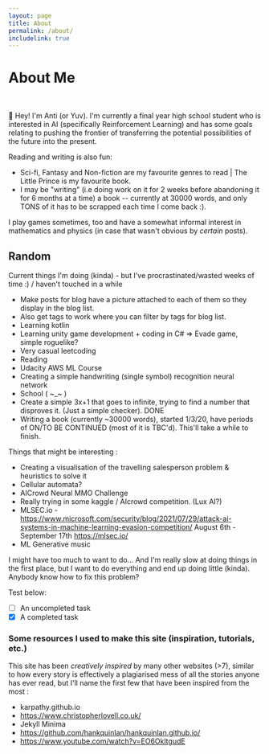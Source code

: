 ```yaml
---
layout: page
title: About
permalink: /about/
includelink: true
---
```


# About Me
<br>

👋 Hey! I'm Anti (or Yuv).
I'm currently a final year high school student who is interested in AI (specifically Reinforcement Learning) and has some goals relating to pushing the frontier of transferring the potential possibilities of the future into the present.

Reading and writing is also fun:

- Sci-fi, Fantasy and Non-fiction are my favourite genres to read \| The Little Prince is my favourite book.
- I may be "writing" (i.e doing work on it for 2 weeks before abandoning it for 6 months at a time) a book -- currently at 30000 words, and only TONS of it has to be scrapped each time I come back :).

I play games sometimes, too and have a somewhat informal interest in mathematics and physics (in case that wasn't obvious by *certain* posts).


<!-- # WIP  -->
<!-- Unfortunately, I've had to hunt most extra-curricular projects and experiences as I've never really had anyone who pushed me, encouraged me, to do things that would bring me outside my comfort zone and force me to learn, evolve. For instance, nobody told me to make a site. Nobody introduced me to programming or gamemaking or AI. And to those in a similar boat; respect. It's not easy when there's nobody else to talk about your projects to, right? 

Of course, people that have been encouraged by a teacher or family member or friend will have faced their own struggles too (ofc). I have partially being taught -- by a rigid school system that somehow took the fun and creativity out of coding in grades 9 onwards, but it was very superficial and we really didn't do anything past booleans and conditionals for the most part. Trust in school to do that, huh?

But the thing I love about computers and programming is that, it doesn't care. What a computer is designed to do is logical operations, and in these operations lies the means of effectively unlimited creativity. It doesn't care whether you're disabled, academic, have 50 prestigious titles or are a 12 year old located in some rural part of Africa. Build it, program it, and it will happen.
The *potential* of creation is simply a great attractor to me.
 -->

<!-- 👋 Hey! I'm Anti (or Yuv), and among other things, I like programming things. I'm currently 17 and finishing up my last year of high school, and I've been exploring programming at an increasingly complex (perhaps exponential) rate since Year 10 (and by that, I mean the first two years were *extremely* slow relative to my current pace). Obviously, nature doesn't like exponentials for too long and it only looks exponential because of the small time frame. I love the idea of freedom, creativity and also raw power that turing complete machines can give, and how its system of information processing is independent from the material substrate it's founded upon (anything that can make a NAND gate is equivalent to any other computing device). Basically, programming is cool.

I'm most likely to go into a Machine Learning career, but the nature of my goal is action-based and not profession-based. Realistically, the closest jobs that align with the goal I want to achieve are probably researching @ Deepmind / OpenAI or somewhere similar or making a seriously good VR game that somehow beats the problem of converting reality motion -> simulated motion whilst keeping the reality user in one spot + producing the expected effects of movement.

I also have a problem of biting off more than I can chew (I'll keep doing it, though) and trying to learn way too much in way too little time (it's not my fault there's so many interestings things out there). It's fun everytime though! -->



## Random

Current things I'm doing (kinda) - but I've procrastinated/wasted weeks of time :) / haven't touched in a while
- Make posts for blog have a picture attached to each of them so they display in the blog list.
- Also get tags to work where you can filter by tags for blog list.
- Learning kotlin
- Learning unity game development + coding in C# => Evade game, simple roguelike?
- Very casual leetcoding
- Reading
- Udacity AWS ML Course
- Creating a simple handwriting (single symbol) recognition neural network
- School ( ~_~ ) 
- Create a simple 3x+1 that goes to infinite, trying to find a number that disproves it. (Just a simple checker). DONE
- Writing a book (currently ~30000 words), started 1/3/20, have periods of ON/TO BE CONTINUED (most of it is TBC'd). This'll take a while to finish.

Things that might be interesting :
- Creating a visualisation of the travelling salesperson problem & heuristics to solve it 
- Cellular automata?
- AICrowd Neural MMO Challenge
- Really trying in some kaggle / AIcrowd competition. (Lux AI?)
- MLSEC.io - https://www.microsoft.com/security/blog/2021/07/29/attack-ai-systems-in-machine-learning-evasion-competition/ August 6th - September 17th
https://mlsec.io/
-  ML Generative music


I might have too much to want to do... And I'm really slow at doing things in the first place, but I want to do everything and end up doing little (kinda). Anybody know how to fix this problem?


Test below:
 - [ ] An uncompleted task
- [x] A completed task

<!-- I'd like to minimise the number of regrets I have during my lifetime. I have some goals I'd like to achieve, so that's what I'm aiming for.

This website was created around February 2021 after some re-prioritising of goals. This site was built from scratch, following tutorials and *creative inspiration* from multiple other sites, as well as my own code + personal twists to things. Some of the canvas creations are mine, some aren't. All required effort to learn + implement (turns out learning a new language isn't that bad!). As someone who's dabbled in novel creating, it astounds me how much your own 'creativity' is lowkey just plagiarising off 200 different sources (and you notice it in every other text then). 

You'll notice that some of the blog posts are pre-2021. Those are the original dates that I had explored that concepts -- most recent date touched is shown inside the article.

If you're here for professional reasons, check out my skills / projects / blog posts.

If you're here to potentially learn, or to see someone else's experiences with something, check out the non-professional blog section. I've written about a few things which I'm quite pleased with, so check it out :). In there, you'll find some nice morals or lessons to learn, some tips for living and enjoying the limited time of consciousness you have. Sometimes I go into a bit of a philosophical tangent too, so there's that if you want. Obviously, you don't have to take away any topics, but just try playing around with them in your head: adapt the ideas to your model of reality -- evaluate it against your own, change what works and what doesn't. 


//////

This website has started in February 2021, after I re-organised my life priorities & goals in January of 2021. Before this, I didn't really do any extra-curriculum things and instead let time drag me around as it wished. Now, I at least try to do things that I think are meaningful or fun. Maybe I will fail, but I'll at least try, which is probably more than what some could say.
	
	I'll consider 2021 to be the first year where I actually began delving into programming as more than just a school subject (which we barely learnt anything from). 
	
	I.e as of 2021, I am a 0 year old programmer. In 2022, I'll be a 1 year old programmer :D 
	
	If you want my experience as a programmer:
	 2017: Introduced to html as a thing - made a really bad website for our school assessment (no deployment, just html & css).
	 2018: Introduced to python - if statements, bools.
	 2019 - Gamemaker games (oh hey, it's Frame of War :o)
	 2020 - Understood what functions were, did some at-home research.
Year 2021 - Began delving into AI - starting from Kaggle's AI course and onwards. (My skills have already increased dramatically from the beginning of this year)
///// -->


### Some resources I used to make this site (inspiration, tutorials, etc.)

This site has been <em> creatively inspired </em> by many other websites (>7), similar to how every story is effectively a plagiarised mess of all the stories anyone has ever read, but I'll name the first few that have been inspired from the most :
- karpathy.github.io
- https://www.christopherlovell.co.uk/
-  Jekyll Minima 
-  https://github.com/hankquinlan/hankquinlan.github.io/
- https://www.youtube.com/watch?v=EO6OkltgudE


